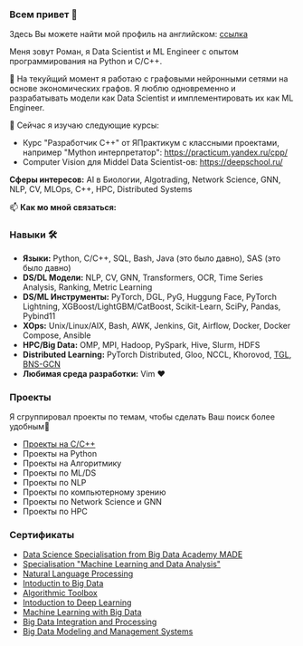 ### Всем привет 👋

Здесь Вы можете найти мой профиль на английском: [ссылка](https://github.com/roman-4erkasov)

Меня зовут Роман, я Data Scientist и ML Engineer с опытом программирования на Python и C/C++.

🔭 На текуйщий момент я работаю с графовыми нейронными сетями на основе экономических графов.
Я люблю одновременно и разрабатывать модели как Data Scientist и имплементировать их как  ML Engineer.

🌱 Сейчас я изучаю следующие курсы:
 - Курс "Разработчик C++" от ЯПрактикум с классными проектами, например "Mython интерпретатор": https://practicum.yandex.ru/cpp/
 - Computer Vision для Middel Data Scientist-ов: https://deepschool.ru/

**Сферы интересов:** AI в Биологии, Algotrading, Network Science, GNN, NLP, CV, MLOps, C++, HPC, Distributed Systems

📫 **Как мо мной связаться:** 

### Навыки 🛠️

 - **Языки:** Python, C/C++, SQL, Bash, Java (это было давно), SAS (это было давно)
 - **DS/DL Модели:** NLP, CV, GNN, Transformers, OCR, Time Series Analysis, Ranking, Metric Learning
 - **DS/ML Инструменты:** PyTorch, DGL, PyG, Huggung Face, PyTorch Lightning, XGBoost/LightGBM/CatBoost, Scikit-Learn, SciPy, Pandas, Pybind11
 - **XOps:** Unix/Linux/AIX, Bash, AWK, Jenkins, Git, Airflow, Docker, Docker Compose, Ansible
 - **HPC/Big Data:** OMP, MPI, Hadoop, PySpark, Hive, Slurm, HDFS
 - **Distributed Learning:** PyTorch Distributed, Gloo, NCCL, Khorovod, [TGL](https://github.com/amazon-science/tgl), [BNS-GCN](https://github.com/GATECH-EIC/BNS-GCN)
 - **Любимая среда разработки:** Vim ❤️
 
### Проекты
 
Я сгруппировал проекты по темам, чтобы сделать Ваш поиск более удобным🤗
 - [Проекты на C/C++](https://github.com/roman-4erkasov/roman-4erkasov/blob/main/ru_cpp_portfolio.md)
 - Проекты на Python 
 - Проекты на Алгоритмику
 - Проекты по ML/DS
 - Проекты по NLP
 - Проекты по компьютерному зрению
 - Проекты по Network Science и GNN
 - Проекты по HPC
 
 
 ### Сертификаты
  - [Data Science Specialisation from Big Data Academy MADE]( https://data.vk.company/curriculum/certificates/download/5040/f1f7b2b5-eae5-4d82-958f-299ca010db04/)
  - [Specialisation "Machine Learning and Data Analysis"](https://coursera.org/share/a880e1df16018d50836e4f8f3eac8019)
  - [Natural Language Processing](https://coursera.org/share/0175defc109c02ee68d79be44c66698a)
  - [Intoductin to Big Data](https://coursera.org/share/1e61096220924b74183fa98da4056319)
  - [Algorithmic Toolbox](https://coursera.org/share/e053d35cf823fec3703bcb3ee3dc1c85)
  - [Intoduction to Deep Learning](https://coursera.org/share/a0ad9f67b013a8f1f9b5cbc4d3221e31)
  - [Machine Learning with Big Data](https://coursera.org/share/b17d7fec11f2d1375b1ff0f037a80657)
  - [Big Data Integration and Processing](https://coursera.org/share/706710f84088cab3ca599d988e62f1dc)
  - [Big Data Modeling and Management Systems](https://coursera.org/share/1f572ade18231af13776cd3833964a9d)
 

<!--
**roman-4erkasov/roman-4erkasov** is a ✨ _special_ ✨ repository because its `README.md` (this file) appears on your GitHub profile.

Here are some ideas to get you started:

- 🔭 I’m currently working on ...
- 🌱 I’m currently learning ...
- 👯 I’m looking to collaborate on ...
- 🤔 I’m looking for help with ...
- 💬 Ask me about ...
- 📫 How to reach me: ...
- 😄 Pronouns: ...
- ⚡ Fun fact: ...
-->
